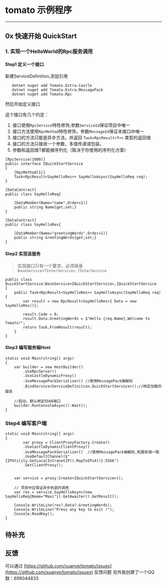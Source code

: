 # tomato 示例程序

---




## 0x 快速开始 QuickStart

### 1. 实现一个HelloWorld的Rpc服务调用


#### Step1 定义一个接口

新建ServiceDefinition,添加引用

```
   dotnet nuget add Tomato.Extra.Castle
   dotnet nuget add Tomato.Extra.MessagePack
   dotnet nuget add Tomato.Rpc
```

然后开始定义接口

这个接口有几个约定：

1. 接口使用`RpcService`特性修饰,参数`ServiceId`保证项目中唯一
2. 接口方法使用`RpcMethod`特性修饰，参数`MessageId`保证本接口中唯一
3. 接口的方法只能是异步方法，并返回 `Task<RpcResult<T>>` 类型的返回值
4. 接口的方法只接收一个参数，多值传递请包装。
5. 参数和返回值T都能被序列化（取决于你使用的序列化方案）

```
[RpcService(1000)]
public interface IQuickStartService
{
    [RpcMethod(1)]
    Task<RpcResult<SayHelloRes>> SayHelloAsync(SayHelloReq req);
}

[DataContract]
public class SayHelloReq{

    [DataMember(Name="name",Order=1)]
    public string Name{get;set;}
}

[DataContract]
public class SayHelloRes{

    [DataMember(Name="greetingWords",Order=1)]
    public string GreetingWords{get;set;}
}

```

#### Step2 实现该服务

>  实现接口只有一个要求，必须继承 `BaseService<TInterService>,TInterService`

```
public class QuickStartService:BaseService<IQuickStartService>,IQuickStartService
{
    public Task<RpcResult<SayHelloRes>> SayHelloAsync(SayHelloReq req){
        var result = new RpcResult<SayHelloRes>{ Data = new SayHelloRes()};

        result.Code = 0;
        result.Data.GreetingWords = $"Hello {req.Name},Welcome to Tomato!";
        return Task.FromResult(result);
    }
}
```

#### Step3 编写服务端Host

```
static void Main(string[] args)
{
    var builder = new HostBuilder()
        .UseRpcServer()
        .UseCastleDynamicProxy()
        .UseMessagePackSerializer() //使用MessagePack编解码
        .BindService<ServiceDefinition.QuickStartService>();//绑定加载的服务   

    //启动，默认绑定5566端口
    builder.RunConsoleAsync().Wait();
}
```

### Step4 编写客户端

```
static void Main(string[] args)
{
        var proxy = ClientProxyFactory.Create()
        .UseCastleDynamicClientProxy()            
        .UseMessagePackSerializer()  //使用MessagePack编解码,和服务端一致
        .UseDefaultChannel($"{IPUtility.GetLocalIntranetIP().MapToIPv4()}:5566")
        .GetClientProxy();


    var service = proxy.Create<IQuickStartService>();

    // 项目中应保证异步到底的调用
    var res = service.SayHelloAsync(new SayHelloReq{Name="Maxi"}).GetAwaiter().GetResult();
    
    Console.WriteLine(res?.Data?.GreetingWords);
    Console.WriteLine("Press any key to exit !");
    Console.ReadKey();
}
```

## 待补充



## 反馈

可以通过 [https://github.com/xuanye/tomato/issues](https://github.com/xuanye/tomato/issues) 反馈问题
另外我创建了一个QQ群：699044833
